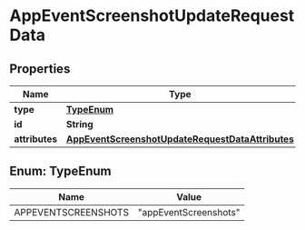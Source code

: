 

# AppEventScreenshotUpdateRequestData


## Properties

| Name | Type | Description | Notes |
|------------ | ------------- | ------------- | -------------|
|**type** | [**TypeEnum**](#TypeEnum) |  |  |
|**id** | **String** |  |  |
|**attributes** | [**AppEventScreenshotUpdateRequestDataAttributes**](AppEventScreenshotUpdateRequestDataAttributes.md) |  |  [optional] |



## Enum: TypeEnum

| Name | Value |
|---- | -----|
| APPEVENTSCREENSHOTS | &quot;appEventScreenshots&quot; |




